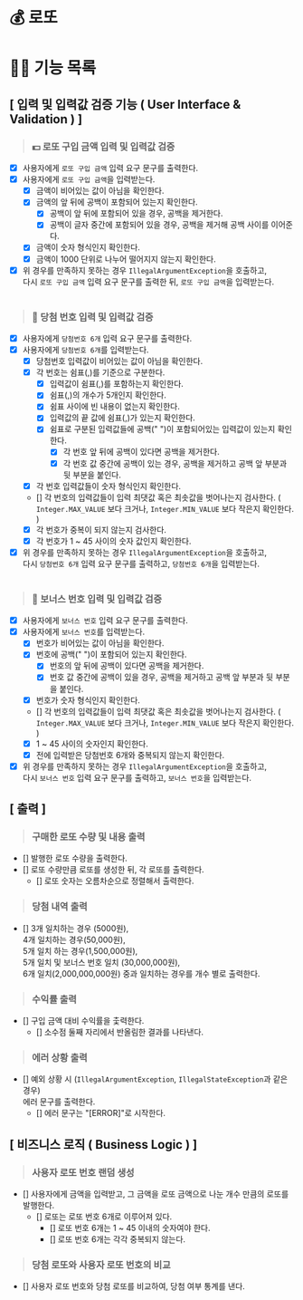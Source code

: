 # 💰 로또

# 👨‍💻 기능 목록

## [ 입력 및 입력값 검증 기능 ( User Interface & Validation ) ]

> ### 💵 로또 구입 금액 입력 및 입력값 검증

- [x] 사용자에게 `로또 구입 금액` 입력 요구 문구를 출력한다.
- [x] 사용자에게 `로또 구입 금액`을 입력받는다.
    - [x] 금액이 비어있는 값이 아님을 확인한다.
    - [x] 금액의 앞 뒤에 공백이 포함되어 있는지 확인한다.
        - [x] 공백이 앞 뒤에 포함되어 있을 경우, 공백을 제거한다.
        - [x] 공백이 글자 중간에 포함되어 있을 경우, 공백을 제거해 공백 사이를 이어준다.
    - [x] 금액이 숫자 형식인지 확인한다.
    - [x] 금액이 1000 단위로 나누어 떨어지지 않는지 확인한다.
- [x] 위 경우를 만족하지 못하는 경우 `IllegalArgumentException`을 호출하고,
  <br>다시 `로또 구입 금액` 입력 요구 문구를 출력한 뒤, `로또 구입 금액`을 입력받는다.
  <br><br>

> ### 🎰 당첨 번호 입력 및 입력값 검증

- [x] 사용자에게 `당첨번호 6개` 입력 요구 문구를 출력한다.
- [x] 사용자에게 `당첨번호 6개`를 입력받는다.
    - [x] 당첨번호 입력값이 비어있는 값이 아님을 확인한다.
    - [x] 각 번호는 쉼표(,)를 기준으로 구분한다.
        - [x] 입력값이 쉼표(,)를 포함하는지 확인한다.
        - [x] 쉼표(,)의 개수가 5개인지 확인한다.
        - [x] 쉼표 사이에 빈 내용이 없는지 확인한다.
        - [x] 입력값의 끝 값에 쉼표(,)가 있는지 확인한다.
        - [x] 쉼표로 구분된 입력값들에 공백(" ")이 포함되어있는 입력값이 있는지 확인한다.
            - [x] 각 번호 앞 뒤에 공백이 있다면 공백을 제거한다.
            - [x] 각 번호 값 중간에 공백이 있는 경우, 공백을 제거하고 공백 앞 부분과 뒷 부분을 붙인다.
    - [x] 각 번호 입력값들이 숫자 형식인지 확인한다.
    - [] 각 번호의 입력값들이 입력 최댓값 혹은 최솟값을 벗어나는지 검사한다.
      ( `Integer.MAX_VALUE` 보다 크거나, `Integer.MIN_VALUE` 보다 작은지 확인한다. )
    - [x] 각 번호가 중복이 되지 않는지 검사한다.
    - [x] 각 번호가 1 ~ 45 사이의 숫자 값인지 확인한다.
- [x] 위 경우를 만족하지 못하는 경우 `IllegalArgumentException`을 호출하고,
  <br>다시 `당첨번호 6개` 입력 요구 문구를 출력하고, `당첨번호 6개`을 입력받는다.
  <br><br>

> ### 🎯 보너스 번호 입력 및 입력값 검증

- [x] 사용자에게 `보너스 번호` 입력 요구 문구를 출력한다.
- [x] 사용자에게 `보너스 번호`를 입력받는다.
    - [x] 번호가 비어있는 값이 아님을 확인한다.
    - [x] 번호에 공백(" ")이 포함되어 있는지 확인한다.
        - [x] 번호의 앞 뒤에 공백이 있다면 공백을 제거한다.
        - [x] 번호 값 중간에 공백이 있을 경우, 공백을 제거하고 공백 앞 부분과 뒷 부분을 붙인다.
    - [x] 번호가 숫자 형식인지 확인한다.
    - [] 각 번호의 입력값들이 입력 최댓값 혹은 최솟값을 벗어나는지 검사한다.
      ( `Integer.MAX_VALUE` 보다 크거나, `Integer.MIN_VALUE` 보다 작은지 확인한다. )
    - [x] 1 ~ 45 사이의 숫자인지 확인한다.
    - [x] 전에 입력받은 당첨번호 6개와 중복되지 않는지 확인한다.
- [x] 위 경우를 만족하지 못하는 경우 `IllegalArgumentException`을 호출하고,
  <br>다시 `보너스 번호` 입력 요구 문구를 출력하고, `보너스 번호`을 입력받는다.

## [ 출력 ]

> ### 구매한 로또 수량 및 내용 출력

- [] 발행한 로또 수량을 출력한다.
- [] 로또 수량만큼 로또를 생성한 뒤, 각 로또를 출력한다.
    - [] 로또 숫자는 오름차순으로 정렬해서 출력한다.
      <br>

> ### 당첨 내역 출력

- [] 3개 일치하는 경우 (5000원),<br>4개 일치하는 경우(50,000원),<br>5개 일치 하는 경우(1,500,000원),<br>5개 일치 및 보너스 번호 일치 (30,000,000원),<br> 6개
  일치(2,000,000,000원) 중과 일치하는 경우를 개수 별로 출력한다.
  <br>

> ### 수익률 출력

- [] 구입 금액 대비 수익률을 춫력한다.
    - [] 소수점 둘째 자리에서 반올림한 결과를 나타낸다.

> ### 에러 상황 출력

- [] 예외 상황 시 (`IllegalArgumentException`, `IllegalStateException`과 같은 경우)
  <br> 에러 문구를 출력한다.
    - [] 에러 문구는 "[ERROR]"로 시작한다.

## [ 비즈니스 로직 ( Business Logic ) ]

> ### 사용자 로또 번호 랜덤 생성

- [] 사용자에게 금액을 입력받고, 그 금액을 로또 금액으로 나눈 개수 만큼의 로또를 발행한다.
    - [] 로또는 로또 번호 6개로 이루어져 있다.
        - [] 로또 번호 6개는 1 ~ 45 이내의 숫자여야 한다.
        - [] 로또 번호 6개는 각각 중복되지 않는다.

> ### 당첨 로또와 사용자 로또 번호의 비교

- [] 사용자 로또 번호와 당첨 로또를 비교하여, 당첨 여부 통계를 낸다.